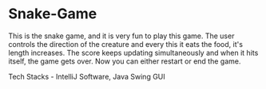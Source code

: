 # Snake-Game
This is the snake game, and it is very fun to play this game. The user controls the direction of the creature and every this it eats the food, it's length increases.
The score keeps updating simultaneously and when it hits itself, the game gets over. Now you can either restart or end the game.

Tech Stacks - IntelliJ Software, Java Swing GUI

